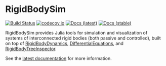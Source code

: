 # RigidBodySim

[![Build Status](https://travis-ci.org/tkoolen/RigidBodySim.jl.svg?branch=master)](https://travis-ci.org/tkoolen/RigidBodySim.jl)
[![codecov.io](http://codecov.io/github/tkoolen/RigidBodySim.jl/coverage.svg?branch=master)](http://codecov.io/github/tkoolen/RigidBodySim.jl?branch=master)
[![Docs (latest)](https://img.shields.io/badge/docs-latest-blue.svg)](https://tkoolen.github.io/RigidBodySim.jl/latest)
[![Docs (stable)](https://img.shields.io/badge/docs-stable-blue.svg)](https://tkoolen.github.io/RigidBodySim.jl/stable)

RigidBodySim provides Julia tools for simulation and visualization of systems of interconnected rigid bodies (both passive and controlled), built on top of [RigidBodyDynamics](https://github.com/tkoolen/RigidBodyDynamics.jl), [DifferentialEquations](https://github.com/JuliaDiffEq/DifferentialEquations.jl), and [RigidBodyTreeInspector](https://github.com/rdeits/RigidBodyTreeInspector.jl).

See the [latest documentation](https://tkoolen.github.io/RigidBodySim.jl/latest) for more information.

